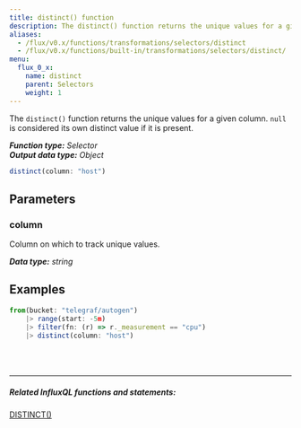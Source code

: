 ```yaml
---
title: distinct() function
description: The distinct() function returns the unique values for a given column.
aliases:
  - /flux/v0.x/functions/transformations/selectors/distinct
  - /flux/v0.x/functions/built-in/transformations/selectors/distinct/
menu:
  flux_0_x:
    name: distinct
    parent: Selectors
    weight: 1
---
```


The `distinct()` function returns the unique values for a given column.
`null` is considered its own distinct value if it is present.

_**Function type:** Selector_  
_**Output data type:** Object_

```js
distinct(column: "host")
```

## Parameters

### column
Column on which to track unique values.

_**Data type:** string_

## Examples
```js
from(bucket: "telegraf/autogen")
	|> range(start: -5m)
	|> filter(fn: (r) => r._measurement == "cpu")
	|> distinct(column: "host")
```

<hr style="margin-top:4rem"/>

##### Related InfluxQL functions and statements:
[DISTINCT()](/influxdb/latest/query_language/functions/#distinct)
